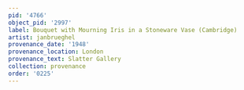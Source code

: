 ```yaml
---
pid: '4766'
object_pid: '2997'
label: Bouquet with Mourning Iris in a Stoneware Vase (Cambridge)
artist: janbrueghel
provenance_date: '1948'
provenance_location: London
provenance_text: Slatter Gallery
collection: provenance
order: '0225'
---
```

